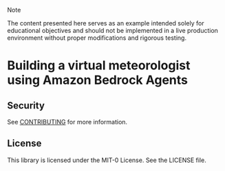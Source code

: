 > [!NOTE]
> The content presented here serves as an example intended solely for educational objectives and should not be implemented in a live production environment without proper modifications and rigorous testing.

# Building a virtual meteorologist using Amazon Bedrock Agents

## Security

See [CONTRIBUTING](CONTRIBUTING.md#security-issue-notifications) for more information.

## License

This library is licensed under the MIT-0 License. See the LICENSE file.

